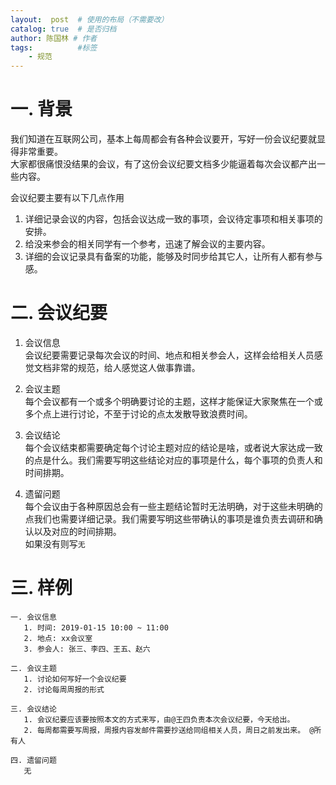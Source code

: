 ```yaml
---
layout:  post  # 使用的布局（不需要改）
catalog: true  # 是否归档
author: 陈国林 # 作者
tags:          #标签
    - 规范
---
```


# 一. 背景
我们知道在互联网公司，基本上每周都会有各种会议要开，写好一份会议纪要就显得非常重要。  
大家都很痛恨没结果的会议，有了这份会议纪要文档多少能逼着每次会议都产出一些内容。

会议纪要主要有以下几点作用
1. 详细记录会议的内容，包括会议达成一致的事项，会议待定事项和相关事项的安排。
2. 给没来参会的相关同学有一个参考，迅速了解会议的主要内容。
3. 详细的会议记录具有备案的功能，能够及时同步给其它人，让所有人都有参与感。

# 二. 会议纪要
1. 会议信息  
   会议纪要需要记录每次会议的时间、地点和相关参会人，这样会给相关人员感觉文档非常的规范，给人感觉这人做事靠谱。

2. 会议主题  
   每个会议都有一个或多个明确要讨论的主题，这样才能保证大家聚焦在一个或多个点上进行讨论，不至于讨论的点太发散导致浪费时间。

3. 会议结论  
   每个会议结束都需要确定每个讨论主题对应的结论是啥，或者说大家达成一致的点是什么。我们需要写明这些结论对应的事项是什么，每个事项的负责人和时间排期。
  
4. 遗留问题  
   每个会议由于各种原因总会有一些主题结论暂时无法明确，对于这些未明确的点我们也需要详细记录。我们需要写明这些带确认的事项是谁负责去调研和确认以及对应的时间排期。  
   如果没有则写`无`

# 三. 样例
```
一. 会议信息
   1. 时间: 2019-01-15 10:00 ~ 11:00
   2. 地点: xx会议室
   3. 参会人: 张三、李四、王五、赵六

二. 会议主题
   1. 讨论如何写好一个会议纪要
   2. 讨论每周周报的形式

三. 会议结论
   1. 会议纪要应该要按照本文的方式来写，由@王四负责本次会议纪要，今天给出。
   2. 每周都需要写周报，周报内容发邮件需要抄送给同组相关人员，周日之前发出来。 @所有人

四. 遗留问题
   无
```
